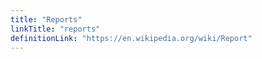 ```yaml
---
title: "Reports"
linkTitle: "reports"
definitionLink: "https://en.wikipedia.org/wiki/Report"
---
```


